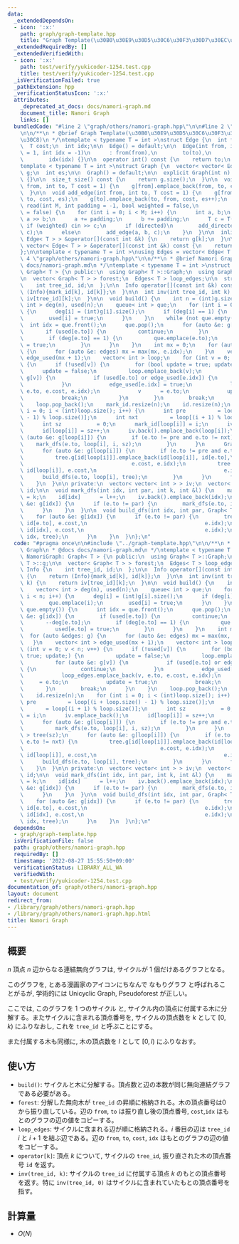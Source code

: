 ```yaml
---
data:
  _extendedDependsOn:
  - icon: ':x:'
    path: graph/graph-template.hpp
    title: "Graph Template(\u30B0\u30E9\u30D5\u30C6\u30F3\u30D7\u30EC\u30FC\u30C8)"
  _extendedRequiredBy: []
  _extendedVerifiedWith:
  - icon: ':x:'
    path: test/verify/yukicoder-1254.test.cpp
    title: test/verify/yukicoder-1254.test.cpp
  _isVerificationFailed: true
  _pathExtension: hpp
  _verificationStatusIcon: ':x:'
  attributes:
    _deprecated_at_docs: docs/namori-graph.md
    document_title: Namori Graph
    links: []
  bundledCode: "#line 2 \"graph/others/namori-graph.hpp\"\n\n#line 2 \"graph/graph-template.hpp\"\
    \n\n/**\n * @brief Graph Template(\u30B0\u30E9\u30D5\u30C6\u30F3\u30D7\u30EC\u30FC\
    \u30C8)\n */\ntemplate < typename T = int >\nstruct Edge {\n  int from, to;\n\
    \  T cost;\n  int idx;\n\n  Edge() = default;\n\n  Edge(int from, int to, T cost\
    \ = 1, int idx = -1)\n      : from(from),\n        to(to),\n        cost(cost),\n\
    \        idx(idx) {}\n\n  operator int() const {\n    return to;\n  }\n};\n\n\
    template < typename T = int >\nstruct Graph {\n  vector< vector< Edge< T > > >\
    \ g;\n  int es;\n\n  Graph() = default;\n\n  explicit Graph(int n): g(n), es(0)\
    \ {}\n\n  size_t size() const {\n    return g.size();\n  }\n\n  void add_directed_edge(int\
    \ from, int to, T cost = 1) {\n    g[from].emplace_back(from, to, cost, es++);\n\
    \  }\n\n  void add_edge(int from, int to, T cost = 1) {\n    g[from].emplace_back(from,\
    \ to, cost, es);\n    g[to].emplace_back(to, from, cost, es++);\n  }\n\n  void\
    \ read(int M, int padding = -1, bool weighted = false,\n            bool directed\
    \ = false) {\n    for (int i = 0; i < M; i++) {\n      int a, b;\n      cin >>\
    \ a >> b;\n      a += padding;\n      b += padding;\n      T c = T(1);\n     \
    \ if (weighted) cin >> c;\n      if (directed)\n        add_directed_edge(a, b,\
    \ c);\n      else\n        add_edge(a, b, c);\n    }\n  }\n\n  inline vector<\
    \ Edge< T > > &operator[](const int &k) {\n    return g[k];\n  }\n\n  inline const\
    \ vector< Edge< T > > &operator[](const int &k) const {\n    return g[k];\n  }\n\
    };\n\ntemplate < typename T = int >\nusing Edges = vector< Edge< T > >;\n#line\
    \ 4 \"graph/others/namori-graph.hpp\"\n\n/**\n * @brief Namori Graph\n * @docs\
    \ docs/namori-graph.md\n */\ntemplate < typename T = int >\nstruct NamoriGraph:\
    \ Graph< T > {\n public:\n  using Graph< T >::Graph;\n  using Graph< T >::g;\n\
    \n  vector< Graph< T > > forest;\n  Edges< T > loop_edges;\n\n  struct Info {\n\
    \    int tree_id, id;\n  };\n\n  Info operator[](const int &k) const {\n    return\
    \ (Info){mark_id[k], id[k]};\n  }\n\n  int inv(int tree_id, int k) {\n    return\
    \ iv[tree_id][k];\n  }\n\n  void build() {\n    int n = (int)g.size();\n    vector<\
    \ int > deg(n), used(n);\n    queue< int > que;\n    for (int i = 0; i < n; i++)\
    \ {\n      deg[i] = (int)g[i].size();\n      if (deg[i] == 1) {\n        que.emplace(i);\n\
    \        used[i] = true;\n      }\n    }\n    while (not que.empty()) {\n    \
    \  int idx = que.front();\n      que.pop();\n      for (auto &e: g[idx]) {\n \
    \       if (used[e.to]) {\n          continue;\n        }\n        --deg[e.to];\n\
    \        if (deg[e.to] == 1) {\n          que.emplace(e.to);\n          used[e.to]\
    \ = true;\n        }\n      }\n    }\n    int mx = 0;\n    for (auto &edges: g)\
    \ {\n      for (auto &e: edges) mx = max(mx, e.idx);\n    }\n    vector< int >\
    \ edge_used(mx + 1);\n    vector< int > loop;\n    for (int v = 0; v < n; v++)\
    \ {\n      if (!used[v]) {\n        for (bool update = true; update;) {\n    \
    \      update = false;\n          loop.emplace_back(v);\n          for (auto &e:\
    \ g[v]) {\n            if (used[e.to] or edge_used[e.idx]) {\n              continue;\n\
    \            }\n            edge_used[e.idx] = true;\n            loop_edges.emplace_back(v,\
    \ e.to, e.cost, e.idx);\n            v      = e.to;\n            update = true;\n\
    \            break;\n          }\n        }\n        break;\n      }\n    }\n\
    \    loop.pop_back();\n    mark_id.resize(n);\n    id.resize(n);\n    for (int\
    \ i = 0; i < (int)loop.size(); i++) {\n      int pre          = loop[(i + loop.size()\
    \ - 1) % loop.size()];\n      int nxt          = loop[(i + 1) % loop.size()];\n\
    \      int sz           = 0;\n      mark_id[loop[i]] = i;\n      iv.emplace_back();\n\
    \      id[loop[i]] = sz++;\n      iv.back().emplace_back(loop[i]);\n      for\
    \ (auto &e: g[loop[i]]) {\n        if (e.to != pre and e.to != nxt) {\n      \
    \    mark_dfs(e.to, loop[i], i, sz);\n        }\n      }\n      Graph< T > tree(sz);\n\
    \      for (auto &e: g[loop[i]]) {\n        if (e.to != pre and e.to != nxt) {\n\
    \          tree.g[id[loop[i]]].emplace_back(id[loop[i]], id[e.to],\n         \
    \                                  e.cost, e.idx);\n          tree.g[id[e.to]].emplace_back(id[e.to],\
    \ id[loop[i]], e.cost,\n                                        e.idx);\n    \
    \      build_dfs(e.to, loop[i], tree);\n        }\n      }\n      forest.emplace_back(tree);\n\
    \    }\n  }\n\n private:\n  vector< vector< int > > iv;\n  vector< int > mark_id,\
    \ id;\n\n  void mark_dfs(int idx, int par, int k, int &l) {\n    mark_id[idx]\
    \ = k;\n    id[idx]      = l++;\n    iv.back().emplace_back(idx);\n    for (auto\
    \ &e: g[idx]) {\n      if (e.to != par) {\n        mark_dfs(e.to, idx, k, l);\n\
    \      }\n    }\n  }\n\n  void build_dfs(int idx, int par, Graph< T > &tree) {\n\
    \    for (auto &e: g[idx]) {\n      if (e.to != par) {\n        tree.g[id[idx]].emplace_back(id[idx],\
    \ id[e.to], e.cost,\n                                     e.idx);\n        tree.g[id[e.to]].emplace_back(id[e.to],\
    \ id[idx], e.cost,\n                                      e.idx);\n        build_dfs(e.to,\
    \ idx, tree);\n      }\n    }\n  }\n};\n"
  code: "#pragma once\n\n#include \"../graph-template.hpp\"\n\n/**\n * @brief Namori\
    \ Graph\n * @docs docs/namori-graph.md\n */\ntemplate < typename T = int >\nstruct\
    \ NamoriGraph: Graph< T > {\n public:\n  using Graph< T >::Graph;\n  using Graph<\
    \ T >::g;\n\n  vector< Graph< T > > forest;\n  Edges< T > loop_edges;\n\n  struct\
    \ Info {\n    int tree_id, id;\n  };\n\n  Info operator[](const int &k) const\
    \ {\n    return (Info){mark_id[k], id[k]};\n  }\n\n  int inv(int tree_id, int\
    \ k) {\n    return iv[tree_id][k];\n  }\n\n  void build() {\n    int n = (int)g.size();\n\
    \    vector< int > deg(n), used(n);\n    queue< int > que;\n    for (int i = 0;\
    \ i < n; i++) {\n      deg[i] = (int)g[i].size();\n      if (deg[i] == 1) {\n\
    \        que.emplace(i);\n        used[i] = true;\n      }\n    }\n    while (not\
    \ que.empty()) {\n      int idx = que.front();\n      que.pop();\n      for (auto\
    \ &e: g[idx]) {\n        if (used[e.to]) {\n          continue;\n        }\n \
    \       --deg[e.to];\n        if (deg[e.to] == 1) {\n          que.emplace(e.to);\n\
    \          used[e.to] = true;\n        }\n      }\n    }\n    int mx = 0;\n  \
    \  for (auto &edges: g) {\n      for (auto &e: edges) mx = max(mx, e.idx);\n \
    \   }\n    vector< int > edge_used(mx + 1);\n    vector< int > loop;\n    for\
    \ (int v = 0; v < n; v++) {\n      if (!used[v]) {\n        for (bool update =\
    \ true; update;) {\n          update = false;\n          loop.emplace_back(v);\n\
    \          for (auto &e: g[v]) {\n            if (used[e.to] or edge_used[e.idx])\
    \ {\n              continue;\n            }\n            edge_used[e.idx] = true;\n\
    \            loop_edges.emplace_back(v, e.to, e.cost, e.idx);\n            v \
    \     = e.to;\n            update = true;\n            break;\n          }\n \
    \       }\n        break;\n      }\n    }\n    loop.pop_back();\n    mark_id.resize(n);\n\
    \    id.resize(n);\n    for (int i = 0; i < (int)loop.size(); i++) {\n      int\
    \ pre          = loop[(i + loop.size() - 1) % loop.size()];\n      int nxt   \
    \       = loop[(i + 1) % loop.size()];\n      int sz           = 0;\n      mark_id[loop[i]]\
    \ = i;\n      iv.emplace_back();\n      id[loop[i]] = sz++;\n      iv.back().emplace_back(loop[i]);\n\
    \      for (auto &e: g[loop[i]]) {\n        if (e.to != pre and e.to != nxt) {\n\
    \          mark_dfs(e.to, loop[i], i, sz);\n        }\n      }\n      Graph< T\
    \ > tree(sz);\n      for (auto &e: g[loop[i]]) {\n        if (e.to != pre and\
    \ e.to != nxt) {\n          tree.g[id[loop[i]]].emplace_back(id[loop[i]], id[e.to],\n\
    \                                           e.cost, e.idx);\n          tree.g[id[e.to]].emplace_back(id[e.to],\
    \ id[loop[i]], e.cost,\n                                        e.idx);\n    \
    \      build_dfs(e.to, loop[i], tree);\n        }\n      }\n      forest.emplace_back(tree);\n\
    \    }\n  }\n\n private:\n  vector< vector< int > > iv;\n  vector< int > mark_id,\
    \ id;\n\n  void mark_dfs(int idx, int par, int k, int &l) {\n    mark_id[idx]\
    \ = k;\n    id[idx]      = l++;\n    iv.back().emplace_back(idx);\n    for (auto\
    \ &e: g[idx]) {\n      if (e.to != par) {\n        mark_dfs(e.to, idx, k, l);\n\
    \      }\n    }\n  }\n\n  void build_dfs(int idx, int par, Graph< T > &tree) {\n\
    \    for (auto &e: g[idx]) {\n      if (e.to != par) {\n        tree.g[id[idx]].emplace_back(id[idx],\
    \ id[e.to], e.cost,\n                                     e.idx);\n        tree.g[id[e.to]].emplace_back(id[e.to],\
    \ id[idx], e.cost,\n                                      e.idx);\n        build_dfs(e.to,\
    \ idx, tree);\n      }\n    }\n  }\n};\n"
  dependsOn:
  - graph/graph-template.hpp
  isVerificationFile: false
  path: graph/others/namori-graph.hpp
  requiredBy: []
  timestamp: '2022-08-27 15:55:50+09:00'
  verificationStatus: LIBRARY_ALL_WA
  verifiedWith:
  - test/verify/yukicoder-1254.test.cpp
documentation_of: graph/others/namori-graph.hpp
layout: document
redirect_from:
- /library/graph/others/namori-graph.hpp
- /library/graph/others/namori-graph.hpp.html
title: Namori Graph
---
```

## 概要

$n$ 頂点 $n$ 辺からなる連結無向グラフは, サイクルが $1$ 個だけあるグラフとなる。

このグラフを, とある漫画家のアイコンにちなんで なもりグラフ と呼ばれることがるが, 学術的には Unicyclic Graph, Pseudoforest が正しい。

ここでは, このグラフを 1 つのサイクル と, サイクル内の頂点に付属する木に分解する。またサイクルに含まれる頂点番号を, サイクルの頂点数を $k$ として $[0, k)$ にふりなおし, これを `tree_id` と呼ぶことにする。

また付属する木も同様に, 木の頂点数を $l$ として $[0, l)$ にふりなおす。


## 使い方

* `build()`: サイクルと木に分解する。頂点数と辺の本数が同じ無向連結グラフである必要がある。
* `forest`: 分解した無向木が `tree_id` の昇順に格納される。木の頂点番号は$0$ から振り直している。辺の `from`, `to` は振り直し後の頂点番号, `cost`,`idx` はもとのグラフの辺の値をコピーする。
* `loop_edges`: サイクルに含まれる辺が順に格納される。$i$ 番目の辺は `tree_id` $i$ と $i+1$ を結ぶ辺である。辺の `from`, `to`, `cost`, `idx` はもとのグラフの辺の値をコピーする。
* `operator[k]`: 頂点 $k$ について, サイクルの `tree_id`, 振り直された木の頂点番号 `id` を返す。
* `inv(tree_id, k)`: サイクルの `tree_id` に付属する頂点 $k$ のもとの頂点番号を返す。特に `inv(tree_id, 0)` はサイクルに含まれていたもとの頂点番号を指す。

## 計算量

* $O(N)$
